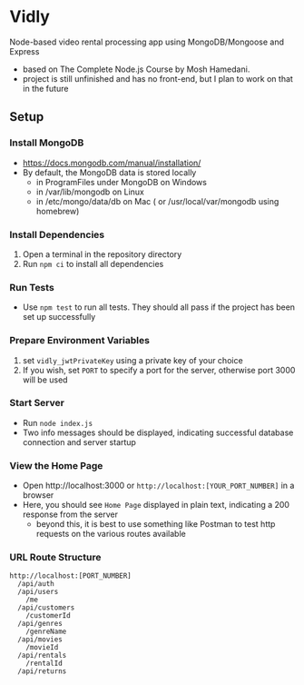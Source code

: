 # Vidly
Node-based video rental processing app using MongoDB/Mongoose and Express
 - based on The Complete Node.js Course by Mosh Hamedani.
 - project is still unfinished and has no front-end, but I plan to work on that in the future

## Setup

### Install MongoDB
 - https://docs.mongodb.com/manual/installation/
 - By default, the MongoDB data is stored locally
   - in ProgramFiles under MongoDB on Windows
   - in /var/lib/mongodb on Linux
   - in /etc/mongo/data/db on Mac ( or /usr/local/var/mongodb using homebrew)

### Install Dependencies
1. Open a terminal in the repository directory
2. Run `npm ci` to install all dependencies

### Run Tests
 - Use `npm test` to run all tests. They should all pass if the project has been set up successfully

### Prepare Environment Variables
1. set `vidly_jwtPrivateKey` using a private key of your choice
2. If you wish, set `PORT` to specify a port for the server, otherwise port 3000 will be used

### Start Server
 - Run `node index.js`
 - Two info messages should be displayed, indicating successful database connection and server startup

### View the Home Page
 - Open http://localhost:3000 or `http://localhost:[YOUR_PORT_NUMBER]` in a browser
 - Here, you should see `Home Page` displayed in plain text, indicating a 200 response from the server
   - beyond this, it is best to use something like Postman to test http requests on the various routes available
 
### URL Route Structure
    http://localhost:[PORT_NUMBER]
      /api/auth
      /api/users
        /me
      /api/customers
        /customerId
      /api/genres
        /genreName
      /api/movies
        /movieId
      /api/rentals
        /rentalId
      /api/returns
